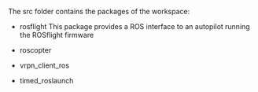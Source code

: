 The src folder contains the packages of the workspace:
- rosflight
This package provides a ROS interface to an autopilot running the ROSflight firmware
  
- roscopter
- vrpn_client_ros
- timed_roslaunch
